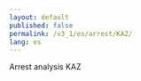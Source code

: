 ```yaml
---
layout: default
published: false
permalink: /v3_1/es/arrest/KAZ/
lang: es
---
```


Arrest analysis KAZ
